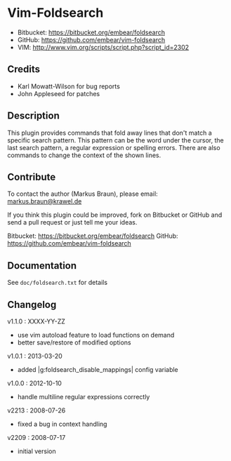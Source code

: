 # Vim-Foldsearch

  - Bitbucket: https://bitbucket.org/embear/foldsearch
  - GitHub: https://github.com/embear/vim-foldsearch
  - VIM: http://www.vim.org/scripts/script.php?script_id=2302

## Credits

  - Karl Mowatt-Wilson for bug reports
  - John Appleseed for patches

## Description

This plugin provides commands that fold away lines that don't match a specific
search pattern. This pattern can be the word under the cursor, the last search
pattern, a regular expression or spelling errors. There are also commands to
change the context of the shown lines.

## Contribute

To contact the author (Markus Braun), please email: markus.braun@krawel.de

If you think this plugin could be improved, fork on Bitbucket or GitHub and
send a pull request or just tell me your ideas.

Bitbucket: https://bitbucket.org/embear/foldsearch
GitHub: https://github.com/embear/vim-foldsearch

## Documentation

See `doc/foldsearch.txt` for details

## Changelog

v1.1.0 : XXXX-YY-ZZ
  - use vim autoload feature to load functions on demand
  - better save/restore of modified options

v1.0.1 : 2013-03-20
  - added |g:foldsearch_disable_mappings| config variable

v1.0.0 : 2012-10-10
  - handle multiline regular expressions correctly

v2213 : 2008-07-26
  - fixed a bug in context handling

v2209 : 2008-07-17
  - initial version
